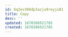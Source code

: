 ```yaml
---
id: 6q2ev388dp3azju9reyju81
title: Copy
desc: ''
updated: 1670386921785
created: 1670386921785
---
```

